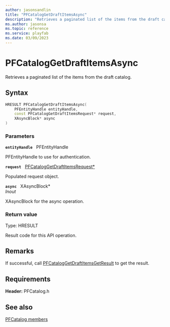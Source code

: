 ```yaml
---
author: jasonsandlin
title: "PFCatalogGetDraftItemsAsync"
description: "Retrieves a paginated list of the items from the draft catalog."
ms.author: jasonsa
ms.topic: reference
ms.service: playfab
ms.date: 03/09/2023
---
```


# PFCatalogGetDraftItemsAsync  

Retrieves a paginated list of the items from the draft catalog.  

## Syntax  
  
```cpp
HRESULT PFCatalogGetDraftItemsAsync(  
    PFEntityHandle entityHandle,  
    const PFCatalogGetDraftItemsRequest* request,  
    XAsyncBlock* async  
)  
```  
  
### Parameters  
  
**`entityHandle`** &nbsp; PFEntityHandle  
  
PFEntityHandle to use for authentication.  
  
**`request`** &nbsp; [PFCatalogGetDraftItemsRequest*](../../pfcatalogtypes/structs/pfcataloggetdraftitemsrequest.md)  
  
Populated request object.  
  
**`async`** &nbsp; XAsyncBlock*  
*_Inout_*  
  
XAsyncBlock for the async operation.  
  
  
### Return value
Type: HRESULT
  
Result code for this API operation.
  
## Remarks  
  
If successful, call [PFCatalogGetDraftItemsGetResult](pfcataloggetdraftitemsgetresult.md) to get the result.
  
## Requirements  
  
**Header:** PFCatalog.h
  
## See also  
[PFCatalog members](../pfcatalog_members.md)  

  
  
